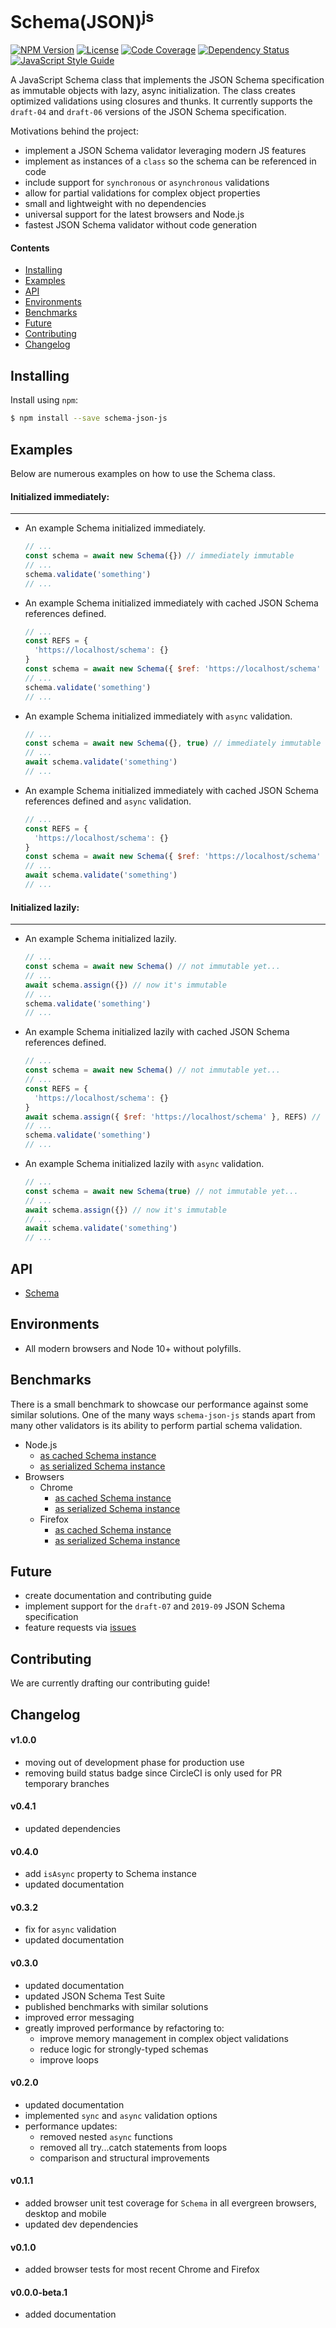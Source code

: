 # Schema(JSON)<sup>js</sup>

[![NPM Version][npm-image]][npm-url]
[![License][license-image]][license-url]
[![Code Coverage][codecov-image]][codecov-url]
[![Dependency Status][depstat-image]][depstat-url]
[![JavaScript Style Guide][style-image]][style-url]

A JavaScript Schema class that implements the JSON Schema specification as immutable objects with lazy, async initialization. The class creates optimized validations using closures and thunks. It currently supports the `draft-04` and `draft-06` versions of the JSON Schema specification.

Motivations behind the project:
- implement a JSON Schema validator leveraging modern JS features
- implement as instances of a `class` so the schema can be referenced in code
- include support for `synchronous` or `asynchronous` validations
- allow for partial validations for complex object properties
- small and lightweight with no dependencies
- universal support for the latest browsers and Node.js
- fastest JSON Schema validator without code generation

#### Contents
- [Installing](#installing)
- [Examples](#examples)
- [API](#api)
- [Environments](#environments)
- [Benchmarks](#benchmarks)
- [Future](#future)
- [Contributing](#contributing)
- [Changelog](#changelog)

## Installing
Install using `npm`:
```sh
$ npm install --save schema-json-js
```

## Examples
Below are numerous examples on how to use the Schema class.

#### Initialized immediately:
---
- An example Schema initialized immediately.
  ```javascript
  // ...
  const schema = await new Schema({}) // immediately immutable
  // ...
  schema.validate('something')
  // ...
  ```

- An example Schema initialized immediately with cached JSON Schema references defined.
  ```javascript
  // ...
  const REFS = {
    'https://localhost/schema': {}
  }
  const schema = await new Schema({ $ref: 'https://localhost/schema' }, REFS) // immediately immutable
  // ...
  schema.validate('something')
  // ...
  ```

- An example Schema initialized immediately with `async` validation.
  ```javascript
  // ...
  const schema = await new Schema({}, true) // immediately immutable
  // ...
  await schema.validate('something')
  // ...
  ```

- An example Schema initialized immediately with cached JSON Schema references defined and `async` validation.
  ```javascript
  // ...
  const REFS = {
    'https://localhost/schema': {}
  }
  const schema = await new Schema({ $ref: 'https://localhost/schema' }, REFS, true) // immediately immutable
  // ...
  await schema.validate('something')
  // ...
  ```

#### Initialized lazily:
---
- An example Schema initialized lazily.
  ```javascript
  // ...
  const schema = await new Schema() // not immutable yet...
  // ...
  await schema.assign({}) // now it's immutable
  // ...
  schema.validate('something')
  // ...
  ```

- An example Schema initialized lazily with cached JSON Schema references defined.
  ```javascript
  // ...
  const schema = await new Schema() // not immutable yet...
  // ...
  const REFS = {
    'https://localhost/schema': {}
  }
  await schema.assign({ $ref: 'https://localhost/schema' }, REFS) // now it's immutable
  // ...
  schema.validate('something')
  // ...
  ```

- An example Schema initialized lazily with `async` validation.
  ```javascript
  // ...
  const schema = await new Schema(true) // not immutable yet...
  // ...
  await schema.assign({}) // now it's immutable
  // ...
  await schema.validate('something')
  // ...
  ```

## API
- [Schema](https://fnalabs.github.io/schema-json-js/Schema.html)

## Environments
- All modern browsers and Node 10+ without polyfills.

## Benchmarks
There is a small benchmark to showcase our performance against some similar solutions. One of the many ways `schema-json-js` stands apart from many other validators is its ability to perform partial schema validation.
- Node.js
    - [as cached Schema instance](https://fnalabs.github.io/schema-json-js/node.validate.html)
    - [as serialized Schema instance](https://fnalabs.github.io/schema-json-js/node.serialize.html)
- Browsers
    - Chrome
        - [as cached Schema instance](https://fnalabs.github.io/schema-json-js/chrome.validate.html)
        - [as serialized Schema instance](https://fnalabs.github.io/schema-json-js/chrome.serialize.html)
    - Firefox
        - [as cached Schema instance](https://fnalabs.github.io/schema-json-js/firefox.validate.html)
        - [as serialized Schema instance](https://fnalabs.github.io/schema-json-js/firefox.serialize.html)

## Future
- create documentation and contributing guide
- implement support for the `draft-07` and `2019-09` JSON Schema specification
- feature requests via [issues](https://github.com/fnalabs/schema-json-js/issues)

## Contributing
We are currently drafting our contributing guide!

## Changelog
#### v1.0.0
- moving out of development phase for production use
- removing build status badge since CircleCI is only used for PR temporary branches

#### v0.4.1
- updated dependencies

#### v0.4.0
- add `isAsync` property to Schema instance
- updated documentation

#### v0.3.2
- fix for `async` validation
- updated documentation

#### v0.3.0
- updated documentation
- updated JSON Schema Test Suite
- published benchmarks with similar solutions
- improved error messaging
- greatly improved performance by refactoring to:
    - improve memory management in complex object validations
    - reduce logic for strongly-typed schemas
    - improve loops

#### v0.2.0
- updated documentation
- implemented `sync` and `async` validation options
- performance updates:
    - removed nested `async` functions
    - removed all try...catch statements from loops
    - comparison and structural improvements

#### v0.1.1
- added browser unit test coverage for `Schema` in all evergreen browsers, desktop and mobile
- updated dev dependencies

#### v0.1.0
- added browser tests for most recent Chrome and Firefox

#### v0.0.0-beta.1
- added documentation

[npm-image]: https://img.shields.io/npm/v/schema-json-js.svg
[npm-url]: https://www.npmjs.com/package/schema-json-js

[license-image]: https://img.shields.io/badge/License-MIT-blue.svg
[license-url]: https://github.com/fnalabs/schema-json-js/blob/master/LICENSE

[codecov-image]: https://img.shields.io/codecov/c/github/fnalabs/schema-json-js.svg
[codecov-url]: https://codecov.io/gh/fnalabs/schema-json-js

[depstat-image]: https://img.shields.io/david/fnalabs/schema-json-js.svg
[depstat-url]: https://david-dm.org/fnalabs/schema-json-js

[style-image]: https://img.shields.io/badge/code_style-standard-brightgreen.svg
[style-url]: https://standardjs.com
